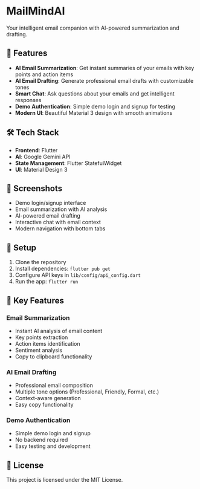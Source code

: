 # MailMindAI 
 
Your intelligent email companion with AI-powered summarization and drafting. 

## 🚀 Features
  
- **AI Email Summarization**: Get instant summaries of your emails with key points and action items
- **AI Email Drafting**: Generate professional email drafts with customizable tones    
- **Smart Chat**: Ask questions about your emails and get intelligent responses   
- **Demo Authentication**: Simple demo login and signup for testing
- **Modern UI**: Beautiful Material 3 design with smooth animations
 
## 🛠️ Tech Stack 
 
- **Frontend**: Flutter
- **AI**: Google Gemini API 
- **State Management**: Flutter StatefulWidget
- **UI**: Material Design 3

## 📱 Screenshots

- Demo login/signup interface
- Email summarization with AI analysis
- AI-powered email drafting
- Interactive chat with email context
- Modern navigation with bottom tabs

## 🔧 Setup

1. Clone the repository
2. Install dependencies: `flutter pub get`
3. Configure API keys in `lib/config/api_config.dart`
4. Run the app: `flutter run`

## 🎯 Key Features

### Email Summarization
- Instant AI analysis of email content
- Key points extraction
- Action items identification
- Sentiment analysis
- Copy to clipboard functionality

### AI Email Drafting
- Professional email composition
- Multiple tone options (Professional, Friendly, Formal, etc.)
- Context-aware generation
- Easy copy functionality

### Demo Authentication
- Simple demo login and signup
- No backend required
- Easy testing and development

## 📄 License

This project is licensed under the MIT License.
